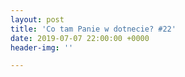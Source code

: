 ```yaml
---
layout: post
title: 'Co tam Panie w dotnecie? #22'
date: 2019-07-07 22:00:00 +0000
header-img: ''

---
```

